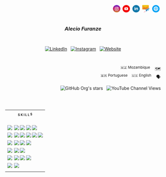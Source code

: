 <div align="end">
    <a target="_blank" href="https://instagram.com/alec1o"    ><img width="24px" src="/instagram.png" alt="instagram" /></a>&nbsp;
    <a target="_blank" href="https://youtube.com/@alec1o"     ><img width="24px" src="/youtube.png" alt="youtube"     /></a>&nbsp;
    <a target="_blank" href="https://linkedin.com/in/alec1o/" ><img width="24px" src="/linkedin.png" alt="linkedin"   /></a>&nbsp;
    <a target="_blank" href="mailto://i@alecio.me"            ><img width="24px" src="/email.png" alt="email"         /></a>&nbsp;
    <a target="_blank" href="http://www.alecio.me/"           ><img width="24px" src="/website.png" alt="website"     /></a>&nbsp;
</div>

</br>

<h3 align="center"><i>Alecio Furanze</i></h3>

</br>

<div align="center">
    
[![LinkedIn](https://img.shields.io/badge/LinkedIn--_.svg?style=social&logo=linkedin)](https://www.linkedin.com/in/alec1o/)
&nbsp;
[![Instagram](https://img.shields.io/badge/Instagram--_.svg?style=social&logo=instagram)](https://www.instagram.com/in/alec1o/)
&nbsp;
[![Website](https://img.shields.io/badge/Website--_.svg?style=social&logo=googlechrome)](http://www.alecio.me/)

</div>

</br>

<div align="end">
    <p>
        <sup>🇲🇿 Mozambique</sup> &nbsp;&nbsp;  🗺️
        </br>
        <sup>🇧🇷 Portuguese &nbsp;&nbsp; 🇺🇸 English</sup>  &nbsp;&nbsp;  🗣️
    </p>

![GitHub Org's stars](https://img.shields.io/github/stars/alec1o)
&nbsp;
![YouTube Channel Views](https://img.shields.io/youtube/channel/views/UC2aSCT_J52rxBnj_o3HYxow)
    
</div>

</br>
</br>

<table>
    <tr>
        <th>
            <sub><sup>S K I L L </sup></sub><sup><sub>S</sub></sup>
        </th>
    </tr>
    <tr>
        <td>
            <br>
            <sup>
                <img height="20px" src="https://img.shields.io/badge/FRONT_END-2050CE?style=for-the-badge"/>&nbsp;
                <img height="20px" src="https://img.shields.io/badge/HTML-0c1119?style=for-the-badge"/>
                <img height="20px" src="https://img.shields.io/badge/CSS-0c1119?style=for-the-badge"/>
                <img height="20px" src="https://img.shields.io/badge/JavaScript-0c1119?style=for-the-badge"/>
                <img height="20px" src="https://img.shields.io/badge/TypeScript-0c1119?style=for-the-badge"/>
            </sup>
            </br>
            <sup>
                <img height="20px" src="https://img.shields.io/badge/BACK_END%E2%A0%80-2050ce?style=for-the-badge"/>&nbsp;
                <img height="20px" src="https://img.shields.io/badge/C%23-0c1119?style=for-the-badge"/>
                <img height="20px" src="https://img.shields.io/badge/Asp.NET-0c1119?style=for-the-badge"/>
                <img height="20px" src="https://img.shields.io/badge/Node.Js-0c1119?style=for-the-badge"/>
                <img height="20px" src="https://img.shields.io/badge/Express.Js-0c1119?style=for-the-badge"/>
                <img height="20px" src="https://img.shields.io/badge/TypeScript-0c1119?style=for-the-badge"/>
            </sup>
            </br>
            <sup>
                <img height="20px" src="https://img.shields.io/badge/Storage%E2%A0%80%E2%A0%80-2050CE?style=for-the-badge"/>&nbsp;
                <img height="20px" src="https://img.shields.io/badge/Redis-0c1119?style=for-the-badge"/>
                <img height="20px" src="https://img.shields.io/badge/Postigre_SQL-0c1119?style=for-the-badge"/>
                <img height="20px" src="https://img.shields.io/badge/MongoDB-0c1119?style=for-the-badge"/>
            </sup>
            </br>
            <sup>
                <img height="20px" src="https://img.shields.io/badge/DevOps%20%20%E2%A0%80%E2%A0%80-2050CE?style=for-the-badge"/>&nbsp;
                <img height="20px" src="https://img.shields.io/badge/Docker-0c1119?style=for-the-badge"/>
                <img height="20px" src="https://img.shields.io/badge/Nginx-0c1119?style=for-the-badge"/>
            </sup>
            </br>
            <sup>
                <img height="20px" src="https://img.shields.io/badge/Gamedev%E2%A0%80%E2%A0%80-2050CE?style=for-the-badge"/>&nbsp;
                <img height="20px" src="https://img.shields.io/badge/Unity_Engine-0c1119?style=for-the-badge"/>
                <img height="20px" src="https://img.shields.io/badge/Flax_Engine-0c1119?style=for-the-badge"/>
                <img height="20px" src="https://img.shields.io/badge/Blender-0c1119?style=for-the-badge"/>
            </sup>
            </br>
            <sup>
                <img height="20px" src="https://img.shields.io/badge/Extra%20%E2%A0%80%E2%A0%80%E2%A0%80%E2%A0%80-2050CE?style=for-the-badge"/>&nbsp;
                <img height="20px" src="https://img.shields.io/badge/RabbitMQ-0c1119?style=for-the-badge"/>
            </sup>
        </td>
    </tr>
</table>
